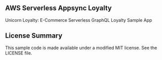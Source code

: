 ## AWS Serverless Appsync Loyalty

Unicorn Loyalty: E-Commerce Serverless GraphQL Loyalty Sample App

## License Summary

This sample code is made available under a modified MIT license. See the LICENSE file.
